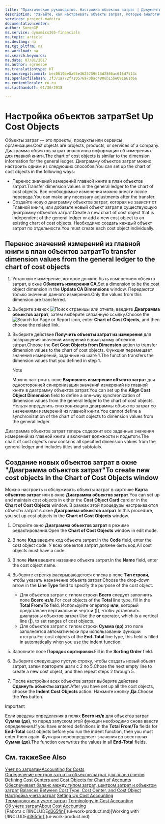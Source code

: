 ```yaml
---
title: "Практическое руководство. Настройка объектов затрат | Документы Майкрософт"
description: "Узнайте, как настраивать объекты затрат, которые аналогичны измерениям для главной книги."
services: project-madeira
documentationcenter: 
author: SorenGP
ms.service: dynamics365-financials
ms.topic: article
ms.devlang: na
ms.tgt_pltfrm: na
ms.workload: na
ms.search.keywords: 
ms.date: 07/01/2017
ms.author: sgroespe
ms.translationtype: HT
ms.sourcegitcommit: bec0619be0a65e3625759e13d2866ac615d7513c
ms.openlocfilehash: 3f371a772f710576a70bac4808b15be091a61d66
ms.contentlocale: ru-ru
ms.lasthandoff: 01/30/2018

---
```

# <a name="set-up-cost-objects"></a><span data-ttu-id="35aba-103">Настройка объектов затрат</span><span class="sxs-lookup"><span data-stu-id="35aba-103">Set Up Cost Objects</span></span>
<span data-ttu-id="35aba-104">Объекты затрат — это проекты, продукты или сервисы организации.</span><span class="sxs-lookup"><span data-stu-id="35aba-104">Cost objects are projects, products, or services of a company.</span></span> <span data-ttu-id="35aba-105">Диаграмма объектов затрат аналогична информации об измерениях для главной книги.</span><span class="sxs-lookup"><span data-stu-id="35aba-105">The chart of cost objects is similar to the dimension information for the general ledger.</span></span> <span data-ttu-id="35aba-106">Диаграмму объектов затрат можно настроить одним из следующих способов:</span><span class="sxs-lookup"><span data-stu-id="35aba-106">You can set up the chart of cost objects in the following ways:</span></span>  

* <span data-ttu-id="35aba-107">Перенос значений измерений главной книги в план объектов затрат.</span><span class="sxs-lookup"><span data-stu-id="35aba-107">Transfer dimension values in the general ledger to the chart of cost objects.</span></span> <span data-ttu-id="35aba-108">Все необходимые изменения можно внести после перевода.</span><span class="sxs-lookup"><span data-stu-id="35aba-108">You can make any necessary adjustments after the transfer.</span></span>  
* <span data-ttu-id="35aba-109">Создайте новую диаграмму объектов затрат, которая не зависит от Главной книги, или добавьте новый объект затрат в существующую диаграмму объектов затрат.</span><span class="sxs-lookup"><span data-stu-id="35aba-109">Create a new chart of cost object that is independent of the general ledger or add a new cost object to an existing chart of cost objects.</span></span> <span data-ttu-id="35aba-110">Необходимо создать каждый объект затрат по отдельности.</span><span class="sxs-lookup"><span data-stu-id="35aba-110">You must create each cost object individually.</span></span>  

## <a name="to-transfer-dimension-values-from-the-general-ledger-to-the-chart-of-cost-objects"></a><span data-ttu-id="35aba-111">Перенос значений измерений из главной книги в план объектов затрат</span><span class="sxs-lookup"><span data-stu-id="35aba-111">To transfer dimension values from the general ledger to the chart of cost objects</span></span>  
1.  <span data-ttu-id="35aba-112">Установите измерение, которое должно быть измерением объекта затрат, в окне **Обновить измерения CA**.</span><span class="sxs-lookup"><span data-stu-id="35aba-112">Set a dimension to be the cost object dimension in the **Update CA Dimensions** window.</span></span> <span data-ttu-id="35aba-113">Передаются только значения данного измерения.</span><span class="sxs-lookup"><span data-stu-id="35aba-113">Only the values from this dimension are transferred.</span></span>  
2.  <span data-ttu-id="35aba-114">Выберите значок ![Поиск страницы или отчета](media/ui-search/search_small.png "Значок поиска страницы или отчета"), введите **Диаграмма объектов затрат**, затем выберите связанную ссылку.</span><span class="sxs-lookup"><span data-stu-id="35aba-114">Choose the ![Search for Page or Report](media/ui-search/search_small.png "Search for Page or Report icon") icon, enter **Chart of Cost Objects**, and then choose the related link.</span></span>  
3.  <span data-ttu-id="35aba-115">Выберите действие **Получить объекты затрат из измерения** для возвращения значений измерений в диаграмму объектов затрат.</span><span class="sxs-lookup"><span data-stu-id="35aba-115">Choose the **Get Cost Objects from Dimension** action to transfer dimension values to the chart of cost objects.</span></span> <span data-ttu-id="35aba-116">Функция перемещает значения измерений, заданные на шаге 1.</span><span class="sxs-lookup"><span data-stu-id="35aba-116">The function transfers the dimension values that you defined in step 1.</span></span>  

    > [!NOTE]  
    >  <span data-ttu-id="35aba-117">Можно настроить поле **Выровнять измерение объекта затрат** для односторонней синхронизации значений измерений из главной книги в диаграмму объектов затрат.</span><span class="sxs-lookup"><span data-stu-id="35aba-117">You can set up the **Align Cost Object Dimension**  field to define a one-way synchronization of dimension values from the general ledger to the chart of cost objects.</span></span> <span data-ttu-id="35aba-118">Нельзя определить синхронизацию диаграммы объектов затрат со значениями измерений из главной книги.</span><span class="sxs-lookup"><span data-stu-id="35aba-118">You cannot define a synchronization of the chart of cost objects to dimension values from the general ledger.</span></span>  

<span data-ttu-id="35aba-119">Диаграмма объектов затрат теперь содержит все заданные значения измерений из главной книги и включает должности и подытоги.</span><span class="sxs-lookup"><span data-stu-id="35aba-119">The chart of cost objects now contains all specified dimension values from the general ledger and includes titles and subtotals.</span></span>  

## <a name="to-create-new-cost-objects-in-the-chart-of-cost-objects-window"></a><span data-ttu-id="35aba-120">Создание новых объектов затрат в окне "Диаграмма объектов затрат"</span><span class="sxs-lookup"><span data-stu-id="35aba-120">To create new cost objects in the Chart of Cost Objects window</span></span>  
<span data-ttu-id="35aba-121">Можно настроить и обслуживать объекты затрат в карточке **Карта объектов затрат** или в окне **Диаграмма объектов затрат**.</span><span class="sxs-lookup"><span data-stu-id="35aba-121">You can set up and maintain cost objects in either the **Cost Object Card** card or in the **Chart of Cost Objects** window.</span></span> <span data-ttu-id="35aba-122">В рамках этой процедуры настраиваются объекты затрат в окне **Диаграмма объектов затрат**.</span><span class="sxs-lookup"><span data-stu-id="35aba-122">In this procedure, you set up cost objects in the **Chart of Cost Objects** window.</span></span>  

1.  <span data-ttu-id="35aba-123">Откройте окно **Диаграмма объектов затрат** в режиме редактирования.</span><span class="sxs-lookup"><span data-stu-id="35aba-123">Open the **Chart of Cost Objects** window in edit mode.</span></span>  
2.  <span data-ttu-id="35aba-124">В поле **Код** введите код объекта затрат.</span><span class="sxs-lookup"><span data-stu-id="35aba-124">In the **Code** field, enter the cost object code.</span></span> <span data-ttu-id="35aba-125">У всех объектов затрат должен быть код.</span><span class="sxs-lookup"><span data-stu-id="35aba-125">All cost objects must have a code.</span></span>  
3.  <span data-ttu-id="35aba-126">В поле **Имя** введите название объекта затрат.</span><span class="sxs-lookup"><span data-stu-id="35aba-126">In the **Name** field, enter the cost object name.</span></span>  
4.  <span data-ttu-id="35aba-127">Выберите стрелку раскрывающегося списка в поле **Тип строки**, чтобы указать назначение объекта затрат.</span><span class="sxs-lookup"><span data-stu-id="35aba-127">Choose the drop-down arrow in the **Line Type** field to specify the purpose of the cost object.</span></span>  

    * <span data-ttu-id="35aba-128">Для объектов затрат с типом строки **Всего** следует заполнить поле **Всего из/в**.</span><span class="sxs-lookup"><span data-stu-id="35aba-128">For cost objects of the **Total** line type, fill in the **Total From/To** field.</span></span> <span data-ttu-id="35aba-129">Используйте оператор **или**, который представлен вертикальной чертой (**&#124;**), чтобы установить диапазоны объектов затрат.</span><span class="sxs-lookup"><span data-stu-id="35aba-129">Use the **or** operator, which is a vertical line (**&#124;**), to set ranges of cost objects.</span></span>  
    * <span data-ttu-id="35aba-130">Для объектов затрат с типом строки **Сумма (до)** это поле заполняется автоматически при использовании функции отступа.</span><span class="sxs-lookup"><span data-stu-id="35aba-130">For cost objects of the **End-Total** line type, this field is filled in automatically when you use  the indent function.</span></span>  
5.  <span data-ttu-id="35aba-131">Заполните поле **Порядок сортировки**.</span><span class="sxs-lookup"><span data-stu-id="35aba-131">Fill in the **Sorting Order** field.</span></span>  
6.  <span data-ttu-id="35aba-132">Выберите следующую пустую строку, чтобы создать новый объект затрат, затем повторите шаги с 2 по 5.</span><span class="sxs-lookup"><span data-stu-id="35aba-132">Chose the next empty line to create a new cost object, and then repeat steps 2 through 5.</span></span>  
7.  <span data-ttu-id="35aba-133">После настройки всех объектов затрат выберите действие **Сдвинуть объекты затрат**.</span><span class="sxs-lookup"><span data-stu-id="35aba-133">After you have set up all the cost objects, choose the **Indent Cost Objects** action.</span></span> <span data-ttu-id="35aba-134">Нажмите кнопку **Да**.</span><span class="sxs-lookup"><span data-stu-id="35aba-134">Choose the **Yes** button.</span></span>  

> [!IMPORTANT]  
>  <span data-ttu-id="35aba-135">Если введены определения в полях **Всего из/в** для объектов затрат **Сумма (до)**, то перед запуском этой функции необходимо снова ввести определения.</span><span class="sxs-lookup"><span data-stu-id="35aba-135">If you have entered definitions in the **Total From/To** fields for **End-Total** cost objects before you run the indent function, then you must enter them again.</span></span> <span data-ttu-id="35aba-136">Функция переопределяет значения во всех полях **Сумма (до)**.</span><span class="sxs-lookup"><span data-stu-id="35aba-136">The function overwrites the values in all **End-Total** fields.</span></span>  

## <a name="see-also"></a><span data-ttu-id="35aba-137">См. также</span><span class="sxs-lookup"><span data-stu-id="35aba-137">See Also</span></span>  
[<span data-ttu-id="35aba-138">Учет по затратам</span><span class="sxs-lookup"><span data-stu-id="35aba-138">Accounting for Costs</span></span>](finance-manage-cost-accounting.md)  
<span data-ttu-id="35aba-139">[Определение центров затрат и объектов затрат для плана счетов](finance-defining-cost-centers-and-cost-objects-for-chart-of-accounts.md) </span><span class="sxs-lookup"><span data-stu-id="35aba-139">[Defining Cost Centers and Cost Objects for Chart of Accounts](finance-defining-cost-centers-and-cost-objects-for-chart-of-accounts.md) </span></span>  
<span data-ttu-id="35aba-140">[Обеспечивает баланс между типом затрат, центром затрат и объектом затрат](finance-balances-between-cost-type-cost-center-and-cost-object.md) </span><span class="sxs-lookup"><span data-stu-id="35aba-140">[Balances Between Cost Type, Cost Center, and Cost Object](finance-balances-between-cost-type-cost-center-and-cost-object.md) </span></span>  
<span data-ttu-id="35aba-141">[Настройка учета затрат](finance-set-up-cost-accounting.md) </span><span class="sxs-lookup"><span data-stu-id="35aba-141">[Setting Up Cost Accounting](finance-set-up-cost-accounting.md) </span></span>  
<span data-ttu-id="35aba-142">[Терминология в учете затрат](finance-terminology-in-cost-accounting.md) </span><span class="sxs-lookup"><span data-stu-id="35aba-142">[Terminology in Cost Accounting](finance-terminology-in-cost-accounting.md) </span></span>  
[<span data-ttu-id="35aba-143">Об учете затрат</span><span class="sxs-lookup"><span data-stu-id="35aba-143">About Cost Accounting</span></span>](finance-about-cost-accounting.md)  
<span data-ttu-id="35aba-144">[Работа с [!INCLUDE[d365fin](includes/d365fin_md.md)]](ui-work-product.md)</span><span class="sxs-lookup"><span data-stu-id="35aba-144">[Working with [!INCLUDE[d365fin](includes/d365fin_md.md)]](ui-work-product.md)</span></span>

